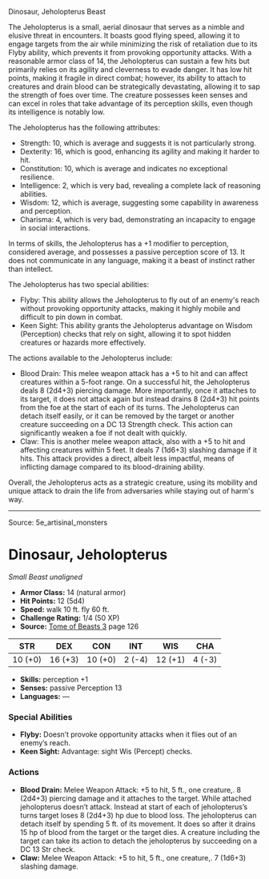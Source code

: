 <MonsterName/>Dinosaur, Jeholopterus</MonsterName>
<CreatureType/>Beast</CreatureType>

<summary>The Jeholopterus is a small, aerial dinosaur that serves as a nimble and elusive threat in encounters. It boasts good flying speed, allowing it to engage targets from the air while minimizing the risk of retaliation due to its Flyby ability, which prevents it from provoking opportunity attacks. With a reasonable armor class of 14, the Jeholopterus can sustain a few hits but primarily relies on its agility and cleverness to evade danger. It has low hit points, making it fragile in direct combat; however, its ability to attach to creatures and drain blood can be strategically devastating, allowing it to sap the strength of foes over time. The creature possesses keen senses and can excel in roles that take advantage of its perception skills, even though its intelligence is notably low.</summary>

<detail>

The Jeholopterus has the following attributes: 
- Strength: 10, which is average and suggests it is not particularly strong.
- Dexterity: 16, which is good, enhancing its agility and making it harder to hit.
- Constitution: 10, which is average and indicates no exceptional resilience.
- Intelligence: 2, which is very bad, revealing a complete lack of reasoning abilities.
- Wisdom: 12, which is average, suggesting some capability in awareness and perception.
- Charisma: 4, which is very bad, demonstrating an incapacity to engage in social interactions.

In terms of skills, the Jeholopterus has a +1 modifier to perception, considered average, and possesses a passive perception score of 13. It does not communicate in any language, making it a beast of instinct rather than intellect.

The Jeholopterus has two special abilities:
- Flyby: This ability allows the Jeholopterus to fly out of an enemy's reach without provoking opportunity attacks, making it highly mobile and difficult to pin down in combat.
- Keen Sight: This ability grants the Jeholopterus advantage on Wisdom (Perception) checks that rely on sight, allowing it to spot hidden creatures or hazards more effectively.

The actions available to the Jeholopterus include:
- Blood Drain: This melee weapon attack has a +5 to hit and can affect creatures within a 5-foot range. On a successful hit, the Jeholopterus deals 8 (2d4+3) piercing damage. More importantly, once it attaches to its target, it does not attack again but instead drains 8 (2d4+3) hit points from the foe at the start of each of its turns. The Jeholopterus can detach itself easily, or it can be removed by the target or another creature succeeding on a DC 13 Strength check. This action can significantly weaken a foe if not dealt with quickly.
- Claw: This is another melee weapon attack, also with a +5 to hit and affecting creatures within 5 feet. It deals 7 (1d6+3) slashing damage if it hits. This attack provides a direct, albeit less impactful, means of inflicting damage compared to its blood-draining ability.

Overall, the Jeholopterus acts as a strategic creature, using its mobility and unique attack to drain the life from adversaries while staying out of harm's way.</detail>



---

Source: 5e_artisinal_monsters

# Dinosaur, Jeholopterus

*Small* *Beast* *unaligned*

- **Armor Class:** 14 (natural armor)
- **Hit Points:** 12 (5d4)
- **Speed:** walk 10 ft. fly 60 ft.
- **Challenge Rating:** 1/4 (50 XP)
- **Source:** [Tome of Beasts 3](https://koboldpress.com/kpstore/product/tome-of-beasts-3-for-5th-edition/) page 126

| STR | DEX | CON | INT | WIS | CHA |
| --- | --- | --- | --- | --- | --- |
| 10 (+0) | 16 (+3) | 10 (+0) | 2 (-4) | 12 (+1) | 4 (-3) |

- **Skills:** perception +1
- **Senses:** passive Perception 13
- **Languages:** —

### Special Abilities

- **Flyby:** Doesn’t provoke opportunity attacks when it flies out of an enemy’s reach.
- **Keen Sight:** Advantage: sight Wis (Percept) checks.

### Actions

- **Blood Drain:** Melee Weapon Attack: +5 to hit, 5 ft., one creature,. 8 (2d4+3) piercing damage and it attaches to the target. While attached jeholopterus doesn’t attack. Instead at start of each of jeholopterus’s turns target loses 8 (2d4+3) hp due to blood loss. The jeholopterus can detach itself by spending 5 ft. of its movement. It does so after it drains 15 hp of blood from the target or the target dies. A creature including the target can take its action to detach the jeholopterus by succeeding on a DC 13 Str check.
- **Claw:** Melee Weapon Attack: +5 to hit, 5 ft., one creature,. 7 (1d6+3) slashing damage.




